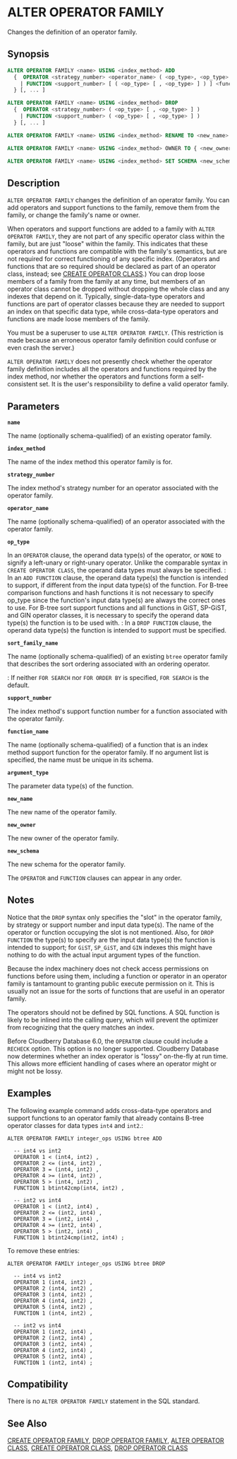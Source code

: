 # ALTER OPERATOR FAMILY

Changes the definition of an operator family.

## Synopsis

```sql
ALTER OPERATOR FAMILY <name> USING <index_method> ADD
  {  OPERATOR <strategy_number> <operator_name> ( <op_type>, <op_type> ) [ FOR SEARCH | FOR ORDER BY <sort_family_name> ]
    | FUNCTION <support_number> [ ( <op_type> [ , <op_type> ] ) ] <function_name> ( <argument_type> [, ...] )
  } [, ... ]

ALTER OPERATOR FAMILY <name> USING <index_method> DROP
  {  OPERATOR <strategy_number> ( <op_type> [ , <op_type> ] ) 
    | FUNCTION <support_number> ( <op_type> [ , <op_type> ] ) 
  } [, ... ]

ALTER OPERATOR FAMILY <name> USING <index_method> RENAME TO <new_name>

ALTER OPERATOR FAMILY <name> USING <index_method> OWNER TO { <new_owner> | CURRENT_USER | SESSION_USER }

ALTER OPERATOR FAMILY <name> USING <index_method> SET SCHEMA <new_schema>
```

## Description

`ALTER OPERATOR FAMILY` changes the definition of an operator family. You can add operators and support functions to the family, remove them from the family, or change the family's name or owner.

When operators and support functions are added to a family with `ALTER OPERATOR FAMILY`, they are not part of any specific operator class within the family, but are just "loose" within the family. This indicates that these operators and functions are compatible with the family's semantics, but are not required for correct functioning of any specific index. (Operators and functions that are so required should be declared as part of an operator class, instead; see [CREATE OPERATOR CLASS](/docs/sql-statements/sql-statement-create-operator-class.md).) You can drop loose members of a family from the family at any time, but members of an operator class cannot be dropped without dropping the whole class and any indexes that depend on it. Typically, single-data-type operators and functions are part of operator classes because they are needed to support an index on that specific data type, while cross-data-type operators and functions are made loose members of the family.

You must be a superuser to use `ALTER OPERATOR FAMILY`. (This restriction is made because an erroneous operator family definition could confuse or even crash the server.)

`ALTER OPERATOR FAMILY` does not presently check whether the operator family definition includes all the operators and functions required by the index method, nor whether the operators and functions form a self-consistent set. It is the user's responsibility to define a valid operator family.

## Parameters

**`name`**

The name (optionally schema-qualified) of an existing operator family.

**`index_method`**

The name of the index method this operator family is for.

**`strategy_number`**

The index method's strategy number for an operator associated with the operator family.

**`operator_name`**

The name (optionally schema-qualified) of an operator associated with the operator family.

**`op_type`**

In an `OPERATOR` clause, the operand data type(s) of the operator, or `NONE` to signify a left-unary or right-unary operator. Unlike the comparable syntax in `CREATE OPERATOR CLASS`, the operand data types must always be specified.
:   In an `ADD FUNCTION` clause, the operand data type(s) the function is intended to support, if different from the input data type(s) of the function. For B-tree comparison functions and hash functions it is not necessary to specify op_type since the function's input data type(s) are always the correct ones to use. For B-tree sort support functions and all functions in GiST, SP-GiST, and GIN operator classes, it is necessary to specify the operand data type(s) the function is to be used with.
:   In a `DROP FUNCTION` clause, the operand data type(s) the function is intended to support must be specified.

**`sort_family_name`**

The name (optionally schema-qualified) of an existing `btree` operator family that describes the sort ordering associated with an ordering operator.

:   If neither `FOR SEARCH` nor `FOR ORDER BY` is specified, `FOR SEARCH` is the default.

**`support_number`**

The index method's support function number for a function associated with the operator family.

**`function_name`**

The name (optionally schema-qualified) of a function that is an index method support function for the operator family. If no argument list is specified, the name must be unique in its schema.

**`argument_type`**

The parameter data type(s) of the function.

**`new_name`**

The new name of the operator family.

**`new_owner`**

The new owner of the operator family.

**`new_schema`**

The new schema for the operator family.

The `OPERATOR` and `FUNCTION` clauses can appear in any order.

## Notes

Notice that the `DROP` syntax only specifies the "slot" in the operator family, by strategy or support number and input data type(s). The name of the operator or function occupying the slot is not mentioned. Also, for `DROP FUNCTION` the type(s) to specify are the input data type(s) the function is intended to support; for `GiST`, `SP_GiST`, and `GIN` indexes this might have nothing to do with the actual input argument types of the function.

Because the index machinery does not check access permissions on functions before using them, including a function or operator in an operator family is tantamount to granting public execute permission on it. This is usually not an issue for the sorts of functions that are useful in an operator family.

The operators should not be defined by SQL functions. A SQL function is likely to be inlined into the calling query, which will prevent the optimizer from recognizing that the query matches an index.

Before Cloudberry Database 6.0, the `OPERATOR` clause could include a `RECHECK` option. This option is no longer supported. Cloudberry Database now determines whether an index operator is "lossy" on-the-fly at run time. This allows more efficient handling of cases where an operator might or might not be lossy.

## Examples

The following example command adds cross-data-type operators and support functions to an operator family that already contains B-tree operator classes for data types `int4` and `int2`.:

```
ALTER OPERATOR FAMILY integer_ops USING btree ADD

  -- int4 vs int2
  OPERATOR 1 < (int4, int2) ,
  OPERATOR 2 <= (int4, int2) ,
  OPERATOR 3 = (int4, int2) ,
  OPERATOR 4 >= (int4, int2) ,
  OPERATOR 5 > (int4, int2) ,
  FUNCTION 1 btint42cmp(int4, int2) ,

  -- int2 vs int4
  OPERATOR 1 < (int2, int4) ,
  OPERATOR 2 <= (int2, int4) ,
  OPERATOR 3 = (int2, int4) ,
  OPERATOR 4 >= (int2, int4) ,
  OPERATOR 5 > (int2, int4) ,
  FUNCTION 1 btint24cmp(int2, int4) ;
```

To remove these entries:

```
ALTER OPERATOR FAMILY integer_ops USING btree DROP

  -- int4 vs int2
  OPERATOR 1 (int4, int2) ,
  OPERATOR 2 (int4, int2) ,
  OPERATOR 3 (int4, int2) ,
  OPERATOR 4 (int4, int2) ,
  OPERATOR 5 (int4, int2) ,
  FUNCTION 1 (int4, int2) ,

  -- int2 vs int4
  OPERATOR 1 (int2, int4) ,
  OPERATOR 2 (int2, int4) ,
  OPERATOR 3 (int2, int4) ,
  OPERATOR 4 (int2, int4) ,
  OPERATOR 5 (int2, int4) ,
  FUNCTION 1 (int2, int4) ;
```

## Compatibility

There is no `ALTER OPERATOR FAMILY` statement in the SQL standard.

## See Also

[CREATE OPERATOR FAMILY](/docs/sql-statements/sql-statement-create-operator-family.md), [DROP OPERATOR FAMILY](/docs/sql-statements/sql-statement-drop-operator-family.md), [ALTER OPERATOR CLASS](/docs/sql-statements/sql-statement-alter-operator-class.md), [CREATE OPERATOR CLASS](/docs/sql-statements/sql-statement-create-operator-class.md), [DROP OPERATOR CLASS](/docs/sql-statements/sql-statement-drop-operator-class.md)



